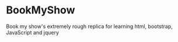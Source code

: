 # BookMyShow
Book my show's extremely rough replica for learning html, bootstrap, JavaScript and jquery
